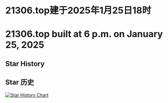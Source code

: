# 21306.top建于2025年1月25日18时
# 21306.top built at 6 p.m. on January 25, 2025

## Star History
## Star 历史
[![Star History Chart](https://api.star-history.com/svg?repos=Zmh20121211/21306.top&type=Date)](https://www.star-history.com/#Zmh20121211/21306.top&Date)
